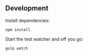Development
-----------

Install dependencies:

````
npm install
````

Start the test watcher and off you go:

````
gulp watch
````